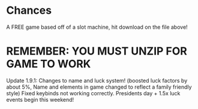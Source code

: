 # Chances
A FREE game based off of a slot machine, hit download on the file above!

# REMEMBER: YOU MUST UNZIP FOR GAME TO WORK

Update 1.9.1: 
Changes to name and luck system! (boosted luck factors by about 5%, Name and elements in game changed to reflect a family friendly style)
Fixed keybinds not working correctly.
Presidents day + 1.5x luck events begin this weekend!

